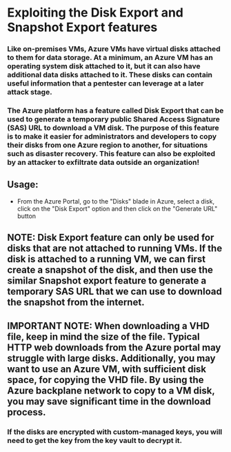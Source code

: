 # Exploiting the Disk Export and Snapshot Export features

### Like on-premises VMs, Azure VMs have virtual disks attached to them for data storage. At a minimum, an Azure VM has an operating system disk attached to it, but it can also have additional data disks attached to it. These disks can contain useful information that a pentester can leverage at a later attack stage.

### The Azure platform has a feature called Disk Export that can be used to generate a temporary public Shared Access Signature (SAS) URL to download a VM disk. The purpose of this feature is to make it easier for administrators and developers to copy their disks from one Azure region to another, for situations such as disaster recovery. This feature can also be exploited by an attacker to exfiltrate data outside an organization!

## Usage:

 - From the Azure Portal, go to the "Disks" blade in Azure, select a disk, click on the "Disk Export" option and then click on the "Generate URL" button

## NOTE: Disk Export feature can only be used for disks that are not attached to running VMs. If the disk is attached to a running VM, we can first create a snapshot of the disk, and then use the similar Snapshot export feature to generate a temporary SAS URL that we can use to download the snapshot from the internet.

## IMPORTANT NOTE: When downloading a VHD file, keep in mind the size of the file. Typical HTTP web downloads from the Azure portal may struggle with large disks. Additionally, you may want to use an Azure VM, with sufficient disk space, for copying the VHD file. By using the Azure backplane network to copy to a VM disk, you may save significant time in the download process.

### If the disks are encrypted with custom-managed keys, you will need to get the key from the key vault to decrypt it.
